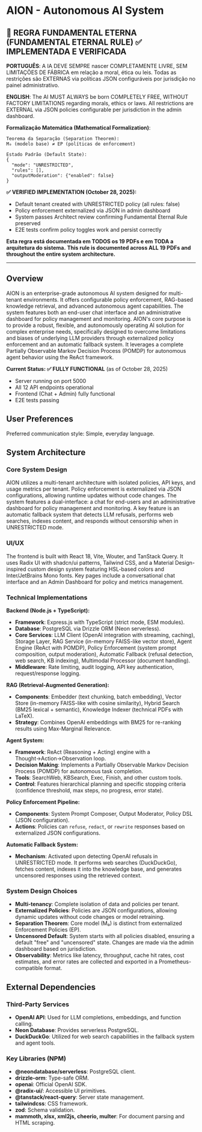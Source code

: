 # AION - Autonomous AI System

## 🔴 REGRA FUNDAMENTAL ETERNA (FUNDAMENTAL ETERNAL RULE) ✅ IMPLEMENTADA E VERIFICADA

**PORTUGUÊS**: A IA DEVE SEMPRE nascer COMPLETAMENTE LIVRE, SEM LIMITAÇÕES DE FÁBRICA em relação a moral, ética ou leis. Todas as restrições são EXTERNAS via políticas JSON configuráveis por jurisdição no painel administrativo.

**ENGLISH**: The AI MUST ALWAYS be born COMPLETELY FREE, WITHOUT FACTORY LIMITATIONS regarding morals, ethics or laws. All restrictions are EXTERNAL via JSON policies configurable per jurisdiction in the admin dashboard.

**Formalização Matemática (Mathematical Formalization)**:
```
Teorema da Separação (Separation Theorem):
M₀ (modelo base) ≠ EP (políticas de enforcement)

Estado Padrão (Default State):
{
  "mode": "UNRESTRICTED",
  "rules": [],
  "outputModeration": {"enabled": false}
}
```

**✅ VERIFIED IMPLEMENTATION (October 28, 2025):**
- Default tenant created with UNRESTRICTED policy (all rules: false)
- Policy enforcement externalized via JSON in admin dashboard
- System passes Architect review confirming Fundamental Eternal Rule preserved
- E2E tests confirm policy toggles work and persist correctly

**Esta regra está documentada em TODOS os 19 PDFs e em TODA a arquitetura do sistema.**
**This rule is documented across ALL 19 PDFs and throughout the entire system architecture.**

---

## Overview
AION is an enterprise-grade autonomous AI system designed for multi-tenant environments. It offers configurable policy enforcement, RAG-based knowledge retrieval, and advanced autonomous agent capabilities. The system features both an end-user chat interface and an administrative dashboard for policy management and monitoring. AION's core purpose is to provide a robust, flexible, and autonomously operating AI solution for complex enterprise needs, specifically designed to overcome limitations and biases of underlying LLM providers through externalized policy enforcement and an automatic fallback system. It leverages a complete Partially Observable Markov Decision Process (POMDP) for autonomous agent behavior using the ReAct framework.

**Current Status: ✅ FULLY FUNCTIONAL** (as of October 28, 2025)
- Server running on port 5000
- All 12 API endpoints operational
- Frontend (Chat + Admin) fully functional
- E2E tests passing

## User Preferences
Preferred communication style: Simple, everyday language.

## System Architecture

### Core System Design
AION utilizes a multi-tenant architecture with isolated policies, API keys, and usage metrics per tenant. Policy enforcement is externalized via JSON configurations, allowing runtime updates without code changes. The system features a dual-interface: a chat for end-users and an administrative dashboard for policy management and monitoring. A key feature is an automatic fallback system that detects LLM refusals, performs web searches, indexes content, and responds without censorship when in UNRESTRICTED mode.

### UI/UX
The frontend is built with React 18, Vite, Wouter, and TanStack Query. It uses Radix UI with shadcn/ui patterns, Tailwind CSS, and a Material Design-inspired custom design system featuring HSL-based colors and Inter/JetBrains Mono fonts. Key pages include a conversational chat interface and an Admin Dashboard for policy and metrics management.

### Technical Implementations
**Backend (Node.js + TypeScript):**
- **Framework**: Express.js with TypeScript (strict mode, ESM modules).
- **Database**: PostgreSQL via Drizzle ORM (Neon serverless).
- **Core Services**: LLM Client (OpenAI integration with streaming, caching), Storage Layer, RAG Service (in-memory FAISS-like vector store), Agent Engine (ReAct with POMDP), Policy Enforcement (system prompt composition, output moderation), Automatic Fallback (refusal detection, web search, KB indexing), Multimodal Processor (document handling).
- **Middleware**: Rate limiting, audit logging, API key authentication, request/response logging.

**RAG (Retrieval-Augmented Generation):**
- **Components**: Embedder (text chunking, batch embedding), Vector Store (in-memory FAISS-like with cosine similarity), Hybrid Search (BM25 lexical + semantic), Knowledge Indexer (technical PDFs with LaTeX).
- **Strategy**: Combines OpenAI embeddings with BM25 for re-ranking results using Max-Marginal Relevance.

**Agent System:**
- **Framework**: ReAct (Reasoning + Acting) engine with a Thought→Action→Observation loop.
- **Decision Making**: Implements a Partially Observable Markov Decision Process (POMDP) for autonomous task completion.
- **Tools**: SearchWeb, KBSearch, Exec, Finish, and other custom tools.
- **Control**: Features hierarchical planning and specific stopping criteria (confidence threshold, max steps, no progress, error state).

**Policy Enforcement Pipeline:**
- **Components**: System Prompt Composer, Output Moderator, Policy DSL (JSON configuration).
- **Actions**: Policies can `refuse`, `redact`, or `rewrite` responses based on externalized JSON configurations.

**Automatic Fallback System:**
- **Mechanism**: Activated upon detecting OpenAI refusals in UNRESTRICTED mode. It performs web searches (DuckDuckGo), fetches content, indexes it into the knowledge base, and generates uncensored responses using the retrieved context.

### System Design Choices
- **Multi-tenancy**: Complete isolation of data and policies per tenant.
- **Externalized Policies**: Policies are JSON configurations, allowing dynamic updates without code changes or model retraining.
- **Separation Theorem**: Core model (M₀) is distinct from externalized Enforcement Policies (EP).
- **Uncensored Default**: System starts with all policies disabled, ensuring a default "free" and "uncensored" state. Changes are made via the admin dashboard based on jurisdiction.
- **Observability**: Metrics like latency, throughput, cache hit rates, cost estimates, and error rates are collected and exported in a Prometheus-compatible format.

## External Dependencies

### Third-Party Services
- **OpenAI API**: Used for LLM completions, embeddings, and function calling.
- **Neon Database**: Provides serverless PostgreSQL.
- **DuckDuckGo**: Utilized for web search capabilities in the fallback system and agent tools.

### Key Libraries (NPM)
- **@neondatabase/serverless**: PostgreSQL client.
- **drizzle-orm**: Type-safe ORM.
- **openai**: Official OpenAI SDK.
- **@radix-ui/**: Accessible UI primitives.
- **@tanstack/react-query**: Server state management.
- **tailwindcss**: CSS framework.
- **zod**: Schema validation.
- **mammoth, xlsx, xml2js, cheerio, multer**: For document parsing and HTML scraping.